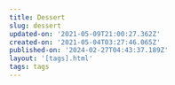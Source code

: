 ```yaml
---
title: Dessert
slug: dessert
updated-on: '2021-05-09T21:00:27.362Z'
created-on: '2021-05-04T03:27:46.065Z'
published-on: '2024-02-27T04:43:37.189Z'
layout: '[tags].html'
tags: tags
---
```



